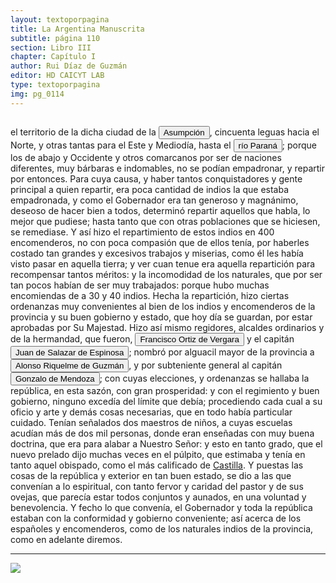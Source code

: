 ```yaml
---
layout: textoporpagina
title: La Argentina Manuscrita
subtitle: página 110
section: Libro III
chapter: Capítulo I
author: Rui Díaz de Guzmán
editor: HD CAICYT LAB
type: textoporpagina
img: pg_0114
---
```

<div class="row">
    <div class="column">
<p>el territorio de la dicha ciudad de la <a href="https://recogito.pelagios.org/document/wzqxhk0h3vpikm/part/1/edit#46c1845d-945c-468d-bf81-e6a647eeb15f" target="_blank"><button class="balloon" data-balloon-pos="up" data-balloon-length="large" data-balloon="Es Asunción del Paraguay.">Asumpción</button></a>, cincuenta leguas hacia el Norte, y otras tantas para el Este y Mediodía, hasta el <a href="https://recogito.pelagios.org/document/wzqxhk0h3vpikm/part/1/edit#dc43c6d7-1bdf-4db5-932d-e0061a50e7c1" target="_blank"><button class="balloon" data-balloon-pos="up" data-balloon-length="large" data-balloon="Hace referencia al río Paraná">río Paraná</button></a>; porque los de abajo y Occidente y otros comarcanos por ser de naciones diferentes, muy bárbaras e indomables, no se podían empadronar, y repartir por entonces. Para cuya causa, y haber tantos conquistadores y gente principal a quien repartir, era poca cantidad de indios la que estaba empadronada, y como el Gobernador era tan generoso y magnánimo, deseoso de hacer bien a todos, determinó repartir aquellos que habla, lo mejor que pudiese; hasta tanto que con otras poblaciones que se hiciesen, se remediase. Y así hizo el repartimiento de estos indios en 400 encomenderos, no con poca compasión que de ellos tenía, por haberles costado tan grandes y excesivos trabajos y miserias, como él les había visto pasar en aquella tierra; y ver cuan tenue era aquella repartición para recompensar tantos méritos: y la incomodidad de los naturales, que por ser tan pocos habían de ser muy trabajados: porque hubo muchas encomiendas de a 30 y 40 indios. Hecha la repartición, hizo ciertas ordenanzas muy convenientes al bien de los indios y encomenderos de la provincia y su buen gobierno y estado, que hoy día se guardan, por estar aprobadas por Su Majestad. Hizo así mismo regidores, alcaldes ordinarios y de la hermandad, que fueron, <button class="balloon" data-balloon-pos="up" data-balloon-length="large" data-balloon="Francisco Ortiz de Vergara fue un conquistador y colonizador español. Sucedió a Gonzalo de Mendoza en el gobierno del Río de la Plata con sede en Asunción. Hijo de Francisco de Vergara y Beatriz de Roelas. Fue nombrado por los conquistadores y confirmado por el obispo Pedro de Latorre en 1558. Fue depuesto por la Real Audiencia de Charcas en 1564 y regresó a España en 1565. Hermano de Ruy Díaz de Melgarejo. En 1559 enfrento la rebelión de dos manzebos, Pablo y Don Narazio, hijos de un Principal local llamado a Curupiratí de la tribu xaraje junto a Nufrio de Chaves, el 3 de mayo de 1560 en los campos de Acahai o del Acaraiba Ortiz les vence, el ejército rebelde dividido en cuatro cuerpos o columnas sumaba 16.000 guerreros guaraníes, la victoria se logró gracias a la llegada oportuna de indios amigos, se mataron más de 1.000 rebeldes. Durante su gobierno hubo numerosos intentos fallidos de crear nuevos asentamientos (Sancti Spiritus, San Francisco y Santa Cruz de la Sierra). Este último, en el sur de la Cuenca del Amazonas, fue un éxito, pero sólo después de que la ciudad se había movido más de 200 kilómetros desde el lugar elegido por Ñuflo de Chaves. El contrato de arrendamiento anterior fue cerca de San José de Chiquitos, y es hoy un sitio arqueológico conocido como Santa Cruz la Vieja. Lo sucedió el adelantado Juan Ortiz de Zárate.">Francisco Ortiz de Vergara</button> y el capitán <button class="balloon" data-balloon-pos="up" data-balloon-length="large" data-balloon="Juan de Salazar de Esponosa (Espinosa de los Monteros, 1508 - Asunción, 1560) Conquistador español. En 1535 partió desde Cádiz hacia la región del Río de la Plata como miembro de la expedición de Pedro de Mendoza. Llegado a su destino en enero de 1536, fue enviado por Mendoza en busca de Juan de Ayolas, que había sido enviado previamente a explorar las inmediaciones de los ríos Paraná y Paraguay. En su camino se topó con Domingo Martínez de Irala, que formaba parte de la misma expedición. El 15 de agosto de 1537, Salazar fundó un fuerte al que bautizó con el nombre de Nuestra Señora de la Asunción, y que a la larga se convertiría en la ciudad de Asunción, capital de Paraguay. En 1544, durante la sublevación contra el adelantado Álvar Núñez Cabeza de Vaca, fue expulsado y enviado de regreso a España, pero tres años más tarde se le permitió regresar a la zona en calidad de tesorero de los territorios rioplatenses. En los años siguientes (1550-1555) desarrolló una gran labor colonizadora en todo el territorio del actual Paraguay, y falleció cinco años más tarde en la ciudad por él fundada.">Juan de Salazar de Espinosa</button>; nombró por alguacil mayor de la provincia a <button class="balloon" data-balloon-pos="up" data-balloon-length="large" data-balloon="(Jeréz de la Frontera, 1519-1573). Conquistador español, sobrino de Álvar Núñez Cabeza de Vaca, con quien llegó al Río de la Plata en 1541. Fue uno de sus más acérrimos partidarios durante la gobernación de Cabeza de Vaca y se convirtió en una de las figuras más prominentes de la facción de los &quot;leales&quot; una vez que aquel fuera expulsado de la provincia en 1545. Fue forzado por Domingo de Irala a casarse con una de sus hijas mestizas, unión de la cual nació Ruy Díaz de Guzmán.">Alonso Riquelme de Guzmán</button>, y por subteniente general al capitán <button class="balloon" data-balloon-pos="up" data-balloon-length="large" data-balloon="Gonzalo de Mendoza nace en Baeza entre 1511-1515. Muere el 21 de julio de 1558. Parte para el Nuevo Mundo desde el puerto de Sanlúcar de Barrameda en 1535, en la nao capitana La Magdalena, con Pedro de Mendoza, Adelantado del Río de la Plata. Co-fundador de la ciudad de Asunción, en Paraguay, en 1537. Participó como elector en la creación de su cabildo y regimiento, a la vieja usanza de los de las ciudades de Castilla. Participó, entre muchas, en la expedición que, en 1547, partiendo de Asunción para la Sierra de la Plata de los Mayas, abrió el camino hasta el Perú. Fue Gobernador del Río de la Plata tras la muerte de Domingo de Irala, en 1556.">Gonzalo de Mendoza</button>; con cuyas elecciones, y ordenanzas se hallaba la república, en esta sazón, con gran prosperidad: y con el regimiento y buen gobierno, ninguno excedía del límite que debía; procediendo cada cual a su oficio y arte y demás cosas necesarias, que en todo había particular cuidado. Tenían señalados dos maestros de niños, a cuyas escuelas acudían más de dos mil personas, donde eran enseñadas con muy buena doctrina, que era para alabar a Nuestro Señor: y esto en tanto grado, que el nuevo prelado dijo muchas veces en el púlpito, que estimaba y tenía en tanto aquel obispado, como el más calificado de <a href="https://recogito.pelagios.org/document/wzqxhk0h3vpikm/part/1/edit#3b7f7165-8ff9-4e4c-b1b5-9648a65702c1" target="_blank">Castilla</a>. Y puestas las cosas de la república y exterior en tan buen estado, se dio a las que convenían a lo espiritual, con tanto fervor y caridad del pastor y de sus ovejas, que parecía estar todos conjuntos y aunados, en una voluntad y benevolencia. Y fecho lo que convenía, el Gobernador y toda la república estaban con la conformidad y gobierno conveniente; así acerca de los españoles y encomenderos, como de los naturales indios de la provincia, como en adelante diremos.</p><hr></div>

<div class="column">
<a href="{{site.baseurl}}/assets/img/argentina_manuscrita/{{page.img}}.jpg"><img src="{{site.baseurl}}/assets/img/argentina_manuscrita/{{page.img}}.jpg"></a>
</div>
</div>